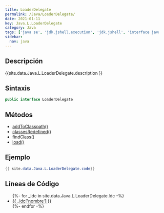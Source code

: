 ```yaml
---
title: LoaderDelegate
permalink: /Java/LoaderDelegate/
date: 2021-01-11
key: Java.L.LoaderDelegate
category: Java
tags: ['java se', 'jdk.jshell.execution', 'jdk.jshell', 'interface java', 'Java 9']
sidebar: 
  nav: java
---
```


## Descripción
{{site.data.Java.L.LoaderDelegate.description }}

## Sintaxis
~~~java
public interface LoaderDelegate
~~~

## Métodos
* [addToClasspath()](/Java/LoaderDelegate/addToClasspath/)
* [classesRedefined()](/Java/LoaderDelegate/classesRedefined/)
* [findClass()](/Java/LoaderDelegate/findClass/)
* [load()](/Java/LoaderDelegate/load/)

## Ejemplo
~~~java
{{ site.data.Java.L.LoaderDelegate.code}}
~~~

## Líneas de Código
<ul>
{%- for _ldc in site.data.Java.L.LoaderDelegate.ldc -%}
   <li>
       <a href="{{_ldc['url'] }}">{{ _ldc['nombre'] }}</a>
   </li>
{%- endfor -%}
</ul>
